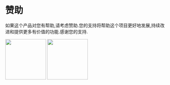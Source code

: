 # 赞助

如果这个产品对您有帮助,请考虑赞助.您的支持将帮助这个项目更好地发展,持续改进和提供更多有价值的功能.感谢您的支持.

<p>
<img src="https://docs.canets.org/images/alipay.png" width="128px" />
<img src="https://docs.canets.org/images/wechat.png" width="128px" />
</p>
